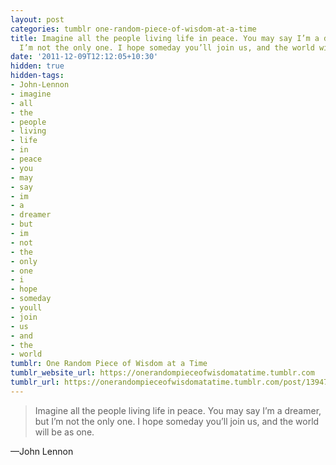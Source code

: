 ```yaml
---
layout: post
categories: tumblr one-random-piece-of-wisdom-at-a-time
title: Imagine all the people living life in peace. You may say I’m a dreamer, but
  I’m not the only one. I hope someday you’ll join us, and the world will be as one.
date: '2011-12-09T12:12:05+10:30'
hidden: true
hidden-tags:
- John-Lennon
- imagine
- all
- the
- people
- living
- life
- in
- peace
- you
- may
- say
- im
- a
- dreamer
- but
- im
- not
- the
- only
- one
- i
- hope
- someday
- youll
- join
- us
- and
- the
- world
tumblr: One Random Piece of Wisdom at a Time
tumblr_website_url: https://onerandompieceofwisdomatatime.tumblr.com
tumblr_url: https://onerandompieceofwisdomatatime.tumblr.com/post/13947576747/imagine-all-the-people-living-life-in-peace-you
---
```

> Imagine all the people living life in peace. You may say I’m a dreamer, but I’m not the only one. I hope someday you’ll join us, and the world will be as one.

—John Lennon&nbsp;
